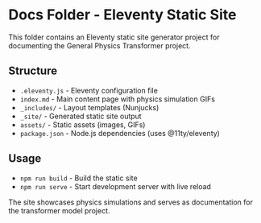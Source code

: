 # Docs Folder - Eleventy Static Site

This folder contains an Eleventy static site generator project for documenting the General Physics Transformer project.

## Structure
- `.eleventy.js` - Eleventy configuration file
- `index.md` - Main content page with physics simulation GIFs
- `_includes/` - Layout templates (Nunjucks)
- `_site/` - Generated static site output
- `assets/` - Static assets (images, GIFs)
- `package.json` - Node.js dependencies (uses @11ty/eleventy)

## Usage
- `npm run build` - Build the static site
- `npm run serve` - Start development server with live reload

The site showcases physics simulations and serves as documentation for the transformer model project.